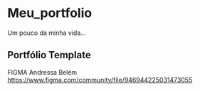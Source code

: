 # Meu_portfolio
 Um pouco da minha vida...


## Portfólio Template
 FIGMA Andressa Belém <https://www.figma.com/community/file/946944225031473055>
